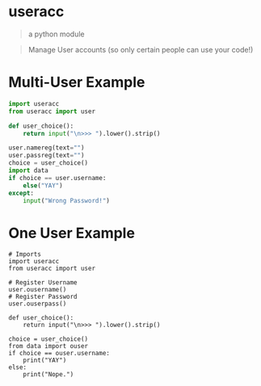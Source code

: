 # useracc
> a python module

> Manage User accounts (so only certain people can use your code!)
# Multi-User Example
```python
import useracc
from useracc import user

def user_choice():
    return input("\n>>> ").lower().strip()

user.namereg(text="")
user.passreg(text="")
choice = user_choice()
import data
if choice == user.username:
    else("YAY")
except:
    input("Wrong Password!")
```

# One User Example
```
# Imports
import useracc
from useracc import user

# Register Username
user.ousername()
# Register Password
user.ouserpass()

def user_choice():
    return input("\n>>> ").lower().strip()

choice = user_choice()
from data import ouser
if choice == ouser.username:
    print("YAY")
else:
    print("Nope.")
```
